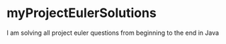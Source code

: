 # myProjectEulerSolutions
I am solving all project euler questions from beginning to the end in Java
